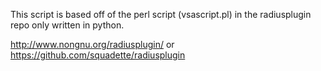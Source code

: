 This script is based off of the perl script (vsascript.pl) in the radiusplugin repo only written in python.

http://www.nongnu.org/radiusplugin/ or 
https://github.com/squadette/radiusplugin
